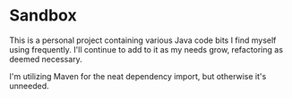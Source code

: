 # Sandbox

This is a personal project containing various Java code bits I find myself using frequently.
I'll continue to add to it as my needs grow, refactoring as deemed necessary.

I'm utilizing Maven for the neat dependency import, but otherwise it's unneeded.

